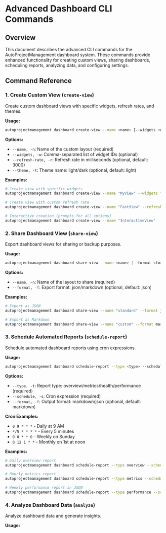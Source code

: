 # Advanced Dashboard CLI Commands

## Overview

This document describes the advanced CLI commands for the AutoProjectManagement dashboard system. These commands provide enhanced functionality for creating custom views, sharing dashboards, scheduling reports, analyzing data, and configuring settings.

## Command Reference

### 1. Create Custom View (`create-view`)

Create custom dashboard views with specific widgets, refresh rates, and themes.

**Usage:**
```bash
autoprojectmanagement dashboard create-view --name <name> [--widgets <widgets>] [--refresh-rate <ms>] [--theme <theme>]
```

**Options:**
- `--name, -n`: Name of the custom layout (required)
- `--widgets, -w`: Comma-separated list of widget IDs (optional)
- `--refresh-rate, -r`: Refresh rate in milliseconds (optional, default: 3000)
- `--theme, -t`: Theme name: light/dark (optional, default: light)

**Examples:**
```bash
# Create view with specific widgets
autoprojectmanagement dashboard create-view --name "MyView" --widgets "health,progress,risks"

# Create view with custom refresh rate
autoprojectmanagement dashboard create-view --name "FastView" --refresh-rate 1000

# Interactive creation (prompts for all options)
autoprojectmanagement dashboard create-view --name "InteractiveView"
```

### 2. Share Dashboard View (`share-view`)

Export dashboard views for sharing or backup purposes.

**Usage:**
```bash
autoprojectmanagement dashboard share-view --name <name> [--format <format>]
```

**Options:**
- `--name, -n`: Name of the layout to share (required)
- `--format, -f`: Export format: json/markdown (optional, default: json)

**Examples:**
```bash
# Export as JSON
autoprojectmanagement dashboard share-view --name "standard" --format json

# Export as Markdown
autoprojectmanagement dashboard share-view --name "custom" --format markdown
```

### 3. Schedule Automated Reports (`schedule-report`)

Schedule automated dashboard reports using cron expressions.

**Usage:**
```bash
autoprojectmanagement dashboard schedule-report --type <type> --schedule <cron> [--format <format>]
```

**Options:**
- `--type, -t`: Report type: overview/metrics/health/performance (required)
- `--schedule, -s`: Cron expression (required)
- `--format, -f`: Output format: markdown/json (optional, default: markdown)

**Cron Examples:**
- `0 9 * * *` - Daily at 9 AM
- `*/5 * * * *` - Every 5 minutes
- `0 0 * * 0` - Weekly on Sunday
- `0 12 1 * *` - Monthly on 1st at noon

**Examples:**
```bash
# Daily overview report
autoprojectmanagement dashboard schedule-report --type overview --schedule "0 9 * * *"

# Hourly metrics report
autoprojectmanagement dashboard schedule-report --type metrics --schedule "0 * * * *"

# Weekly performance report in JSON
autoprojectmanagement dashboard schedule-report --type performance --schedule "0 0 * * 0" --format json
```

### 4. Analyze Dashboard Data (`analyze`)

Analyze dashboard data and generate insights.

**Usage:**
```bash

